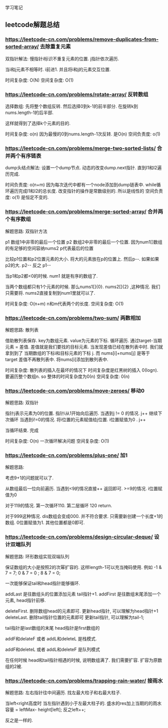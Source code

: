 学习笔记

## leetcode解题总结

### https://leetcode-cn.com/problems/remove-duplicates-from-sorted-array/ 去除重复元素

双指针解法:  慢指针i标识不重复元素的位置. j指针依次遍历. 

当i和j元素不相等时. i前进1. 并且将i和j的元素交互位置. 

时间复杂度: O(N)
空间复杂度: O(1)

### https://leetcode-cn.com/problems/rotate-array/ 反转数组

选择数组: 先将整个数组反转. 然后选择0到k-1的前半部分. 在旋转k到nums.length-1的后半部.

这样就得到了选择k个元素的目的.

时间复杂度: o(n) 因为最慢的0到nums.length-1次反转. 是O(n)
空间负责度: o(1)

### https://leetcode-cn.com/problems/merge-two-sorted-lists/ 合并两个有序链表

dump头结点解法: 设置一个dump节点. 动态的改变dump.next指针. 直到l1和l2遍历完成.


时间负责度: o(n+m) 因为每次迭代中都有一个node添加到dump链表中. while循环遍历完成l1和l2的总长度. 改变指针的操作是常数级别的. 所以是线性的
空间负责度: o(1) 是恒定不变的.

### https://leetcode-cn.com/problems/merge-sorted-array/ 合并两个有序数组

解题思路: 双指针方法

p1 数组1中非零的最后一个位置  p2 数组2中非零的最后一个位置. 因为num1[]数组的有足够的空间容纳nums2  p代表最后的位置

比较p1位置和p2位置元素的大小. 将大的元素放在p的位置上. 然后p--. 如果如果p2的大. p2-- 反之 p1--

当p1和p2都<0的时候. num1 就是有序的数组了. 

当两个数组都只有1个元素的时候. 那么nums1[]{0}. nums2[]{2} ,这种情况. 我们只需要将. nums2直接复制到num1里就可以了.

时间复杂度: O(n+m) n和m代表两个的长度. 
空间复杂度: O(1) 

### https://leetcode-cn.com/problems/two-sum/  两数相加

解题思路: 散列表

借助散列表保存. key为数组元素. value为元素的下标. 
循环遍历. 通过target-当期元素 = 差值. 差值就是我们要找的目标元素. 
当发现差值已经在散列表中时. 我们就拿到到了 当期数组的下标i和目标元素的下标 j. 而 nums[i]+nums[j] 是等于 target
差值不再散列表中. 将nums[i]添加到散列表中. 

时间复杂度: 散列表的插入在最坏的情况下 时间复杂度是红黑树的插入 0(logn). 要遍历整个数组n. so 整体的时间复杂度为0(n)
空间复杂度: 0(n)

### https://leetcode-cn.com/problems/move-zeroes/ 移动0

解题思路: 双指针

指针j表示元素为0的位置. 指针i从1开始向后遍历. 当遇到j != 0 的情况.  j++ 继续下次循环  当遇到i!=0的情况. 将i位置的元素赋值给j位置. i位置赋值为0 . j++

当循环结束. 完成

时间复杂度: O(n) 一次循环解决问题
空间复杂度: O(1) 

### https://leetcode-cn.com/problems/plus-one/ 加1

解题思路: 

考虑9+1的问题就可以了. 

从数组最后一位向前遍历. 当遇到<9的情况直接++ 返回即可. >=9的情况. i位置赋值为0

对于119的情况. 第一次循环110. 第二层循环 120 return. 

对于999这种情况. dis数组会变成000. 并不符合要求.  只需要新创建一个长度+1的数组. 0位置赋值为1. 其他位置都是0即可. 



### https://leetcode-cn.com/problems/design-circular-deque/ 设计双端队列

解题思路: 环形数组实现双端队列

保证数组的大小是按照2的次幂扩容的. 这样length-1可以充当掩码使用. 例如 -1 & 7 = 7; 0 & 7 = 0 ; 8 & 7 = 0;

一次能够保证tail和head指针能够循环.

addLast  是往数组头的位置添加元素 tail指针+1. 
addFirst 是往数组末尾添加一个元素, head指针前移. 

deleteFirst. 删除数组head的元素即可.  更新head指针, 可以理解为head指针+1
deleteLast. 删除tail指针位置的元素即可 更新tail指针, 可以理解为tail-1;

tail指针是last数组的末尾  head指针是first数组的

addF和delateF 或者 addL和deleteL 是栈模式. 

addF和deleteL 或者 addL和deleteF 是队列模式

在任何时候 head和tail指针相遇的时候, 说明数组满了. 我们需要扩容. 扩容为原数组的2被. 

### https://leetcode-cn.com/problems/trapping-rain-water/ 接雨水

解题思路: 左右指针往中间遍历. 找左最大柱子和右最大柱子. 


当left<right高度时 当左指针遇到小于左最大柱子的. 盛水的res加上当期的的雨水容量 = leftMax- height[left]; 反之left++; 

反之是一样的. 


